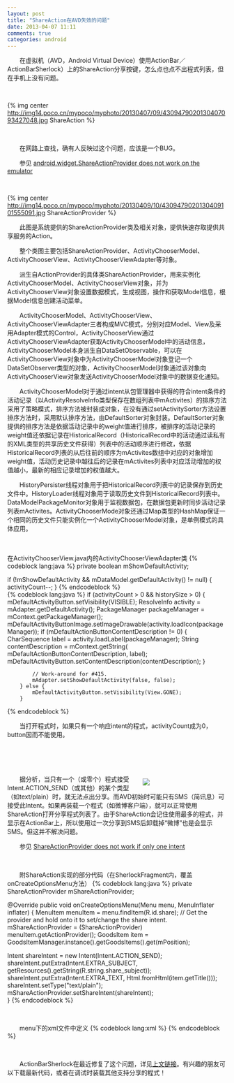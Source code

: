 ```yaml
---
layout: post
title: "ShareAction在AVD失效的问题"
date: 2013-04-07 11:11
comments: true
categories: android
---
```

　　在虚拟机（AVD，Android Virtual Device）使用ActionBar／ActionBarSherlock）上的ShareAction分享按键，怎么点也点不出程式列表，但在手机上没有问题。

<!-- more -->
<br />

{% img center http://img14.poco.cn/mypoco/myphoto/20130407/09/4309479020130407093427048.jpg ShareAction %}

<br />

　　在网路上查找，确有人反映过这个问题，应该是一个BUG。

　　参见 [android.widget.ShareActionProvider does not work on the emulator](http://code.google.com/p/android/issues/detail?id=25467)

<br />

{% img center http://img14.poco.cn/mypoco/myphoto/20130409/10/4309479020130409101555091.jpg ShareActionProvider %}

　　此图是系统提供的ShareActionProvider类及相关对象，提供快速存取提供共享服务的Action。

　　整个类图主要包括ShareActionProvider、ActivityChooserModel、ActivityChooserView、ActivityChooserViewAdapter等对象。

　　派生自ActionProvider的具体类ShareActionProvider，用来实例化ActivityChooserModel、ActivityChooserView对象，并为ActivityChooserView对象设置数据模式，生成视图，操作和获取Model信息，根据Model信息创建活动菜单。

　　ActivityChooserModel、ActivityChooserView、ActivityChooserViewAdapter三者构成MVC模式，分别对应Model、View及采用Adapter模式的Control，ActivityChooserView通过ActivityChooserViewAdapter获取ActivityChooserModel中的活动信息，ActivityChooserModel本身派生自DataSetObservable，可以在ActivityChooserView对象中为ActivityChooserModel对象登记一个DataSetObserver类型的对象，ActivityChooserModel对象通过该对象向ActivityChooserView对象发送ActivityChooserModel对象中的数据变化通知。

　　ActivityChooserModel对于通过intent从包管理器中获得的符合intent条件的活动记录（以ActivityResolveInfo类型保存在数组列表中mActivites）的排序方法采用了策略模式，排序方法被封装成对象，在没有通过setActivitySorter方法设置排序方法时，采用默认排序方法，由DefaultSorter对象封装。DefaultSorter对象提供的排序方法是依据活动记录中的weight值进行排序，被排序的活动记录的weight值还依据记录在HistoricalRecord（HistoricalRecord中的活动通过读私有的XML类型的共享历史文件获得）列表中的活动顺序进行修改，依据HistoricalRecord列表的从后往前的顺序为mActivites数组中对应的对象增加weight值，活动历史记录中越往后的记录在mActivites列表中对应活动增加的权值越小，最新的相应记录增加的权值越大。

　　HistoryPersister线程对象用于把HistoricalRecord列表中的记录保存到历史文件中。HistoryLoader线程对象用于读取历史文件到HistoricalRecord列表中。DataModelPackageMonitor对象用于监视数据包，在数据包更新时同步活动记录列表mActivites。ActivityChooserMode对象还通过Map类型的HashMap保证一个相同的历史文件只能实例化一个ActivityChooserModel对象，是单例模式的具体应用。

<br />
<br />
在ActivityChooserView.java内的ActivityChooserViewAdapter类
{% codeblock lang:java %}
private boolean mShowDefaultActivity;

if (!mShowDefaultActivity && mDataModel.getDefaultActivity() != null) {
activityCount--;
}
{% endcodeblock %}
<br />
{% codeblock lang:java %}
 if (activityCount > 0 && historySize > 0) {
            mDefaultActivityButton.setVisibility(VISIBLE);
            ResolveInfo activity = mAdapter.getDefaultActivity();
            PackageManager packageManager = mContext.getPackageManager();
            mDefaultActivityButtonImage.setImageDrawable(activity.loadIcon(packageManager));
            if (mDefaultActionButtonContentDescription != 0) {
                CharSequence label = activity.loadLabel(packageManager);
                String contentDescription = mContext.getString(
                        mDefaultActionButtonContentDescription, label);
                mDefaultActivityButton.setContentDescription(contentDescription);
            }

            // Work-around for #415.
            mAdapter.setShowDefaultActivity(false, false);
        } else {
            mDefaultActivityButton.setVisibility(View.GONE);
        }
{% endcodeblock %}

　　当打开程式时，如果只有一个响应intent的程式，activityCount成为0，button因而不能使用。

<br />
<br />
<br />
<br />

<div style="float:right;width:38.2%;margin-left: 0.6em;margin-top: 0.6em;"><img src="http://img14.poco.cn/mypoco/myphoto/20130407/09/4309479020130407093549098.jpg" /></div>　　据分析，当只有一个（或零个）程式接受Intent.ACTION_SEND（或其他）的某个类型（如text/plain）时，就无法点出分享。而AVD初始时可能只有SMS（简讯息）可接受此Intent。如果再装载一个程式（如微博客户端），就可以正常使用ShareAction打开分享程式列表了。由于ShareAction会记住使用最多的程式，并显示在ActionBar上，所以使用过一次分享到SMS后卸载掉“微博”也是会显示SMS。但这并不解决问题。

　　参见 [ShareActionProvider does not work if only one intent](https://github.com/JakeWharton/ActionBarSherlock/issues/415)

<br />

　　附ShareAction实现的部分代码（在SherlockFragment内，覆盖onCreateOptionsMenu方法）
{% codeblock lang:java %}
private ShareActionProvider mShareActionProvider; 

@Override 
public void onCreateOptionsMenu(Menu menu, MenuInflater inflater) { 
MenuItem menuItem = menu.findItem(R.id.share); 
// Get the provider and hold onto it to set/change the share intent. 
mShareActionProvider = (ShareActionProvider) menuItem.getActionProvider(); 
GoodsItem item = GoodsItemManager.instance().getGoodsItems().get(mPosition); 

Intent shareIntent = new Intent(Intent.ACTION_SEND); 
shareIntent.putExtra(Intent.EXTRA_SUBJECT, getResources().getString(R.string.share_subject)); 
shareIntent.putExtra(Intent.EXTRA_TEXT, Html.fromHtml(item.getTitle())); 
shareIntent.setType("text/plain"); 
mShareActionProvider.setShareIntent(shareIntent);   
 }
{% endcodeblock %}

<br />

　　menu下的xml文件中定义
{% codeblock lang:xml %}
    <item
        android:id="@+id/share"
        android:icon="@drawable/ic_action_share"
        android:showAsAction="ifRoom"
        android:actionProviderClass="com.actionbarsherlock.widget.ShareActionProvider"
        android:title="@string/action_share">
    </item>
{% endcodeblock %}

<br />

　　ActionBarSherlock在最近修复了这个问题，详见[上文链接](https://github.com/JakeWharton/ActionBarSherlock/issues/415)。有兴趣的朋友可以下载最新代码，或者在调试时装载其他支持分享的程式！
